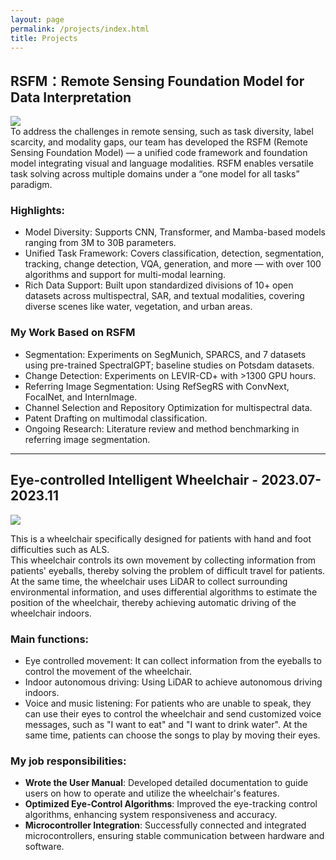 ```yaml
---
layout: page
permalink: /projects/index.html
title: Projects
---
```


## RSFM：Remote Sensing Foundation Model for Data Interpretation
<div>
<img src="https://xxxxyliu.github.io/images/projects/rsfm.png"> 
</div>
To address the challenges in remote sensing, such as task diversity, label scarcity, and modality gaps, our team has developed the RSFM (Remote Sensing Foundation Model) — a unified code framework and foundation model integrating visual and language modalities. RSFM enables versatile task solving across multiple domains under a “one model for all tasks” paradigm.<br>

### Highlights:
- Model Diversity: Supports CNN, Transformer, and Mamba-based models ranging from 3M to 30B parameters.
- Unified Task Framework: Covers classification, detection, segmentation, tracking, change detection, VQA, generation, and more — with over 100 algorithms and support for multi-modal learning.
- Rich Data Support: Built upon standardized divisions of 10+ open datasets across multispectral, SAR, and textual modalities, covering diverse scenes like water, vegetation, and urban areas.

### My Work Based on RSFM

- Segmentation: Experiments on SegMunich, SPARCS, and 7 datasets using pre-trained SpectralGPT; baseline studies on Potsdam datasets.
- Change Detection: Experiments on LEVIR-CD+ with >1300 GPU hours.
- Referring Image Segmentation: Using RefSegRS with ConvNext, FocalNet, and InternImage.
- Channel Selection and Repository Optimization for multispectral data.
- Patent Drafting on multimodal classification.
- Ongoing Research: Literature review and method benchmarking in referring image segmentation.

---

## Eye-controlled Intelligent Wheelchair - 2023.07-2023.11

<div>
<img src="https://xxxxyliu.github.io/images/projects/chair.png"> 
</div>

This is a wheelchair specifically designed for patients with hand and foot difficulties such as ALS. <br>
This wheelchair controls its own movement by collecting information from patients' eyeballs, thereby solving the problem of difficult travel for patients. At the same time, the wheelchair uses LiDAR to collect surrounding environmental information, and uses differential algorithms to estimate the position of the wheelchair, thereby achieving automatic driving of the wheelchair indoors.<br>
### Main functions:
- Eye controlled movement: It can collect information from the eyeballs to control the movement of the wheelchair.
- Indoor autonomous driving: Using LiDAR to achieve autonomous driving indoors.
- Voice and music listening: For patients who are unable to speak, they can use their eyes to control the wheelchair and send customized voice messages, such as "I want to eat" and "I want to drink water". At the same time, patients can choose the songs to play by moving their eyes.
### My job responsibilities:
- **Wrote the User Manual**: Developed detailed documentation to guide users on how to operate and utilize the wheelchair's features.
- **Optimized Eye-Control Algorithms**: Improved the eye-tracking control algorithms, enhancing system responsiveness and accuracy.
- **Microcontroller Integration**: Successfully connected and integrated microcontrollers, ensuring stable communication between hardware and software.

<br>
